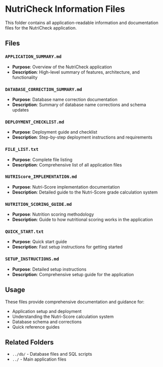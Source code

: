 # NutriCheck Information Files

This folder contains all application-readable information and documentation files for the NutriCheck application.

## Files

### `APPLICATION_SUMMARY.md`
- **Purpose**: Overview of the NutriCheck application
- **Description**: High-level summary of features, architecture, and functionality

### `DATABASE_CORRECTION_SUMMARY.md`
- **Purpose**: Database name correction documentation
- **Description**: Summary of database name corrections and schema updates

### `DEPLOYMENT_CHECKLIST.md`
- **Purpose**: Deployment guide and checklist
- **Description**: Step-by-step deployment instructions and requirements

### `FILE_LIST.txt`
- **Purpose**: Complete file listing
- **Description**: Comprehensive list of all application files

### `NUTRIScore_IMPLEMENTATION.md`
- **Purpose**: Nutri-Score implementation documentation
- **Description**: Detailed guide to the Nutri-Score grade calculation system

### `NUTRITION_SCORING_GUIDE.md`
- **Purpose**: Nutrition scoring methodology
- **Description**: Guide to how nutritional scoring works in the application

### `QUICK_START.txt`
- **Purpose**: Quick start guide
- **Description**: Fast setup instructions for getting started

### `SETUP_INSTRUCTIONS.md`
- **Purpose**: Detailed setup instructions
- **Description**: Comprehensive setup guide for the application

## Usage
These files provide comprehensive documentation and guidance for:
- Application setup and deployment
- Understanding the Nutri-Score calculation system
- Database schema and corrections
- Quick reference guides

## Related Folders
- `../db/` - Database files and SQL scripts
- `../` - Main application files
